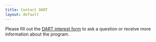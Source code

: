 ```yaml
---
title: Contact DART
layout: default
---
```


Please fill out the [DART interest form](https://redcap.chop.edu/surveys/?s=FPHWFNEA9KN3HERF) to ask a question or receive more information about the program.

